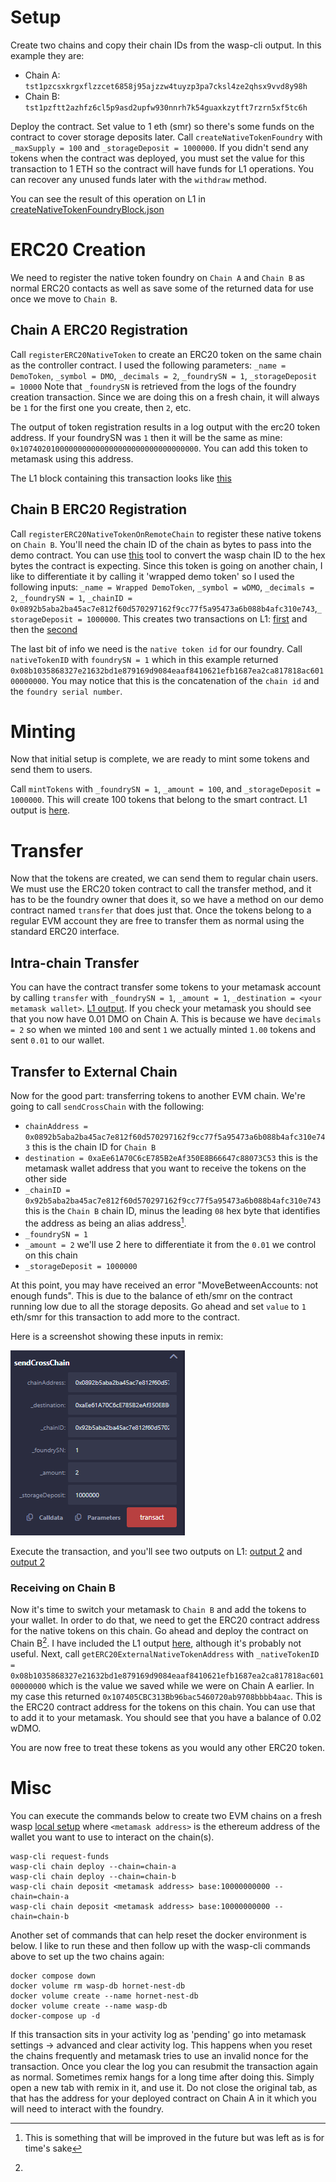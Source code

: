 # Setup

Create two chains and copy their chain IDs from the wasp-cli output. In this example they are:

- Chain A: `tst1pzcsxkrgxflzzcet6858j95ajzzw4tuyzp3pa7cksl4ze2qhsx9vvd8y98h`
- Chain B: `tst1pzftt2azhfz6cl5p9asd2upfw930nnrh7k54guaxkzytft7rzrn5xf5tc6h`

Deploy the contract. Set value to 1 eth (smr) so there's some funds on the contract to cover storage deposits later.
Call `createNativeTokenFoundry` with `_maxSupply = 100` and `_storageDeposit = 1000000`. If you didn't send any tokens
when the contract was deployed, you must set the value for this transaction to 1 ETH so the contract will have funds for 
L1 operations. You can recover any unused funds later with the `withdraw` method.

You can see the result of this operation on L1 in [createNativeTokenFoundryBlock.json](createNativeTokenFoundryBlock.json)

# ERC20 Creation

We need to register the native token foundry on `Chain A` and `Chain B` as normal ERC20 contacts as well as save some of 
the returned data for use once we move to `Chain B`.

## Chain A ERC20 Registration

Call `registerERC20NativeToken` to create an ERC20 token on the same chain as the controller contract. I used the following
parameters: `_name = DemoToken`, `_symbol = DMO`, `_decimals = 2`, `_foundrySN = 1`, `_storageDeposit = 10000`
Note that `_foundrySN` is retrieved from the logs of the foundry creation transaction. Since we are doing this on a fresh
chain, it will always be `1` for the first one you create, then `2`, etc.

The output of token registration results in a log output with the erc20 token address. If your foundrySN was `1` then it
will be the same as mine: `0x1074020100000000000000000000000000000000`. You can add this token to metamask using this 
address.

The L1 block containing this transaction looks like [this](registerERC20Block.json)

## Chain B ERC20 Registration

Call `registerERC20NativeTokenOnRemoteChain` to register these native tokens on `Chain B`. You'll need the chain ID of the
chain as bytes to pass into the demo contract. You can use [this][golang-bech32] tool to convert the wasp chain ID to
the hex bytes the contract is expecting. Since this token is going on another chain, I like to differentiate it by calling
it 'wrapped demo token' so I used the following inputs: 
`_name = Wrapped DemoToken`, `_symbol = wDMO`, `_decimals = 2`, `_foundrySN = 1`, 
`_chainID = 0x0892b5aba2ba45ac7e812f60d570297162f9cc77f5a95473a6b088b4afc310e743`,`_storageDeposit = 1000000`. 
This creates two transactions on L1: [first](registerERC20RemoteChainBlock1.json) and then
the [second](registerERC20RemoteChainBlock2.json)

The last bit of info we need is the `native token id` for our foundry. Call `nativeTokenID` with `foundrySN = 1`
which in this example returned `0x08b1035868327e21632bd1e879169d9084eaaf8410621efb1687ea2ca817818ac60100000000`. You
may notice that this is the concatenation of the `chain id` and the `foundry serial number`.

# Minting

Now that initial setup is complete, we are ready to mint some tokens and send them to users.

Call `mintTokens` with `_foundrySN = 1`, `_amount = 100`, and `_storageDeposit = 1000000`. This will create 100 tokens
that belong to the smart contract. L1 output is [here](mintTokensBlock.json).

# Transfer

Now that the tokens are created, we can send them to regular chain users. We must use the ERC20 token contract to call
the transfer method, and it has to be the foundry owner that does it, so we have a method on our demo contract named
`transfer` that does just that. Once the tokens belong to a regular EVM account they are free to transfer them as normal
using the standard ERC20 interface.

## Intra-chain Transfer

You can have the contract transfer some tokens to your metamask account by calling `transfer` with `_foundrySN = 1`,
`_amount = 1`, `_destination = <your metamask wallet>`. [L1 output](transfer.json).
If you check your metamask you should see that you now have 0.01 DMO on Chain A. This is because we have `decimals = 2`
so when we minted `100` and sent `1` we actually minted `1.00` tokens and sent `0.01` to our wallet.

## Transfer to External Chain

Now for the good part: transferring tokens to another EVM chain. We're going to call `sendCrossChain` with the following:

- `chainAddress = 0x0892b5aba2ba45ac7e812f60d570297162f9cc77f5a95473a6b088b4afc310e743` this is the chain ID for `Chain B`
- `destination = 0xaEe61A70C6cE785B2eAf350E8B66647c88073C53` this is the metamask wallet address that you want to
  receive the tokens on the other side
- `_chainID = 0x92b5aba2ba45ac7e812f60d570297162f9cc77f5a95473a6b088b4afc310e743` this is the `Chain B` chain ID, minus
  the leading `08` hex byte that identifies the address as being an alias address[^1].
- `_foundrySN = 1`
- `_amount = 2` we'll use 2 here to differentiate it from the `0.01` we control on this chain
- `_storageDeposit = 1000000`

At this point, you may have received an error "MoveBetweenAccounts: not enough funds". This is due to the balance of eth/smr
on the contract running low due to all the storage deposits. Go ahead and set `value` to `1` eth/smr for this transaction
to add more to the contract.

Here is a screenshot showing these inputs in remix:

![screenshot showing input data in remix for sending cross chain](cross%20chain%20send.png)

Execute the transaction, and you'll see two outputs on L1: [output 2](crossChainSend1.json) and [output 2](crossChainSend2.json)

### Receiving on Chain B

Now it's time to switch your metamask to `Chain B` and add the tokens to your wallet. In order to do that, we need to
get the ERC20 contract address for the native tokens on this chain. Go ahead and deploy the contract on Chain B[^2]. I
have included the L1 output [here](chainBcontractDeploy.json), although it's probably not useful. Next, call
`getERC20ExternalNativeTokenAddress` with
`_nativeTokenID = 0x08b1035868327e21632bd1e879169d9084eaaf8410621efb1687ea2ca817818ac60100000000` which is the value we
saved while we were on Chain A earlier. In my case this returned `0x107405CBC313Bb96bac5460720ab9708bbbb4aac`. This is the
ERC20 contract address for the tokens on this chain. You can use that to add it to your metamask. You should see that
you have a balance of 0.02 wDMO.

You are now free to treat these tokens as you would any other ERC20 token. 

# Misc

You can execute the commands below to create two EVM chains on a fresh wasp [local setup](https://github.com/iotaledger/wasp/tree/develop/tools/local-setup)
where `<metamask address>` is the ethereum address of the wallet you want to use to interact on the chain(s).

```shell
wasp-cli request-funds
wasp-cli chain deploy --chain=chain-a
wasp-cli chain deploy --chain=chain-b
wasp-cli chain deposit <metamask address> base:10000000000 --chain=chain-a
wasp-cli chain deposit <metamask address> base:10000000000 --chain=chain-b
```

Another set of commands that can help reset the docker environment is below. I like to run these and then follow up with
the wasp-cli commands above to set up the two chains again:

```shell
docker compose down
docker volume rm wasp-db hornet-nest-db
docker volume create --name hornet-nest-db
docker volume create --name wasp-db
docker-compose up -d
```

[golang-bech32]: https://go.dev/play/p/QnHB990_kMM

[^1]: This is something that will be improved in the future but was left as is for time's sake
[^2]:
If this transaction sits in your activity log as 'pending' go into metamask settings -> advanced and
clear activity log. This happens when you reset the chains frequently and metamask tries to use an invalid nonce for the
transaction. Once you clear the log you can resubmit the transaction again as normal. Sometimes remix hangs for a long
time after doing this. Simply open a new tab with remix in it, and use it. Do not close the original tab, as that has
the address for your deployed contract on Chain A in it which you will need to interact with the foundry.
